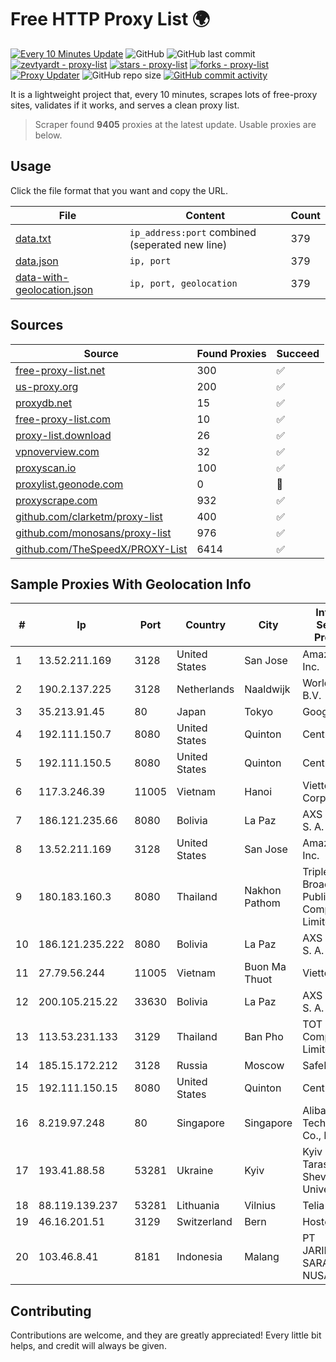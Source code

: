 
# Free HTTP Proxy List 🌍

[![Every 10 Minutes Update](https://github.com/mertguvencli/http-proxy-list/actions/workflows/main.yml/badge.svg?branch=main)](https://github.com/mertguvencli/http-proxy-list/actions/workflows/main.yml)
![GitHub](https://img.shields.io/github/license/mertguvencli/http-proxy-list)
![GitHub last commit](https://img.shields.io/github/last-commit/mertguvencli/http-proxy-list)
[![zevtyardt - proxy-list](https://img.shields.io/static/v1?label=zevtyardt&message=proxy-list&color=blue&logo=github)](https://github.com/zevtyardt/proxy-list "Go to GitHub repo")
[![stars - proxy-list](https://img.shields.io/github/stars/zevtyardt/proxy-list?style=social)](https://github.com/zevtyardt/proxy-list)
[![forks - proxy-list](https://img.shields.io/github/forks/zevtyardt/proxy-list?style=social)](https://github.com/zevtyardt/proxy-list)
[![Proxy Updater](https://github.com/zevtyardt/proxy-list/workflows/Proxy%20Updater/badge.svg)](https://github.com/zevtyardt/proxy-list/actions?query=workflow:"Proxy+Updater")
![GitHub repo size](https://img.shields.io/github/repo-size/zevtyardt/proxy-list)
[![GitHub commit activity](https://img.shields.io/github/commit-activity/m/zevtyardt/proxy-list?logo=commits)](https://github.com/zevtyardt/proxy-list/commits/main)

It is a lightweight project that, every 10 minutes, scrapes lots of free-proxy sites, validates if it works, and serves a clean proxy list.

> Scraper found **9405** proxies at the latest update. Usable proxies are below.

## Usage

Click the file format that you want and copy the URL.

|File|Content|Count|
|----|-------|-----|
|[data.txt](https://raw.githubusercontent.com/mertguvencli/http-proxy-list/main/proxy-list/data.txt)|`ip_address:port` combined (seperated new line)|379|
|[data.json](https://raw.githubusercontent.com/mertguvencli/http-proxy-list/main/proxy-list/data.json)|`ip, port`|379|
|[data-with-geolocation.json](https://raw.githubusercontent.com/mertguvencli/http-proxy-list/main/proxy-list/data-with-geolocation.json)|`ip, port, geolocation`|379|

## Sources

|Source|Found Proxies|Succeed|
|------|-------------|-------|
|[free-proxy-list.net](https://free-proxy-list.net)|300|✅|
|[us-proxy.org](https://www.us-proxy.org)|200|✅|
|[proxydb.net](http://proxydb.net)|15|✅|
|[free-proxy-list.com](https://free-proxy-list.com/?page=&port=&type%5B%5D=http&type%5B%5D=https&up_time=0&search=Search)|10|✅|
|[proxy-list.download](https://www.proxy-list.download/HTTP)|26|✅|
|[vpnoverview.com](https://vpnoverview.com/privacy/anonymous-browsing/free-proxy-servers)|32|✅|
|[proxyscan.io](https://www.proxyscan.io)|100|✅|
|[proxylist.geonode.com](https://proxylist.geonode.com/api/proxy-list?limit=300&page=1&sort_by=lastChecked&sort_type=desc&protocols=http,https)|0|🚫|
|[proxyscrape.com](https://api.proxyscrape.com/v2/?request=displayproxies&protocol=http&timeout=10000&country=all&ssl=all&anonymity=all)|932|✅|
|[github.com/clarketm/proxy-list](https://raw.githubusercontent.com/clarketm/proxy-list/master/proxy-list-raw.txt)|400|✅|
|[github.com/monosans/proxy-list](https://raw.githubusercontent.com/monosans/proxy-list/main/proxies/http.txt)|976|✅|
|[github.com/TheSpeedX/PROXY-List](https://raw.githubusercontent.com/TheSpeedX/PROXY-List/master/http.txt)|6414|✅|


## Sample Proxies With Geolocation Info

|#|Ip|Port|Country|City|Internet Service Provider|
|-|--|----|-------|----|-------------------------|
|1|13.52.211.169|3128|United States|San Jose|Amazon.com, Inc.|
|2|190.2.137.225|3128|Netherlands|Naaldwijk|WorldStream B.V.|
|3|35.213.91.45|80|Japan|Tokyo|Google LLC|
|4|192.111.150.7|8080|United States|Quinton|Centrilogic|
|5|192.111.150.5|8080|United States|Quinton|Centrilogic|
|6|117.3.246.39|11005|Vietnam|Hanoi|Viettel Corporation|
|7|186.121.235.66|8080|Bolivia|La Paz|AXS Bolivia S. A.|
|8|13.52.211.169|3128|United States|San Jose|Amazon.com, Inc.|
|9|180.183.160.3|8080|Thailand|Nakhon Pathom|Triple T Broadband Public Company Limited|
|10|186.121.235.222|8080|Bolivia|La Paz|AXS Bolivia S. A.|
|11|27.79.56.244|11005|Vietnam|Buon Ma Thuot|Viettel Group|
|12|200.105.215.22|33630|Bolivia|La Paz|AXS Bolivia S. A.|
|13|113.53.231.133|3129|Thailand|Ban Pho|TOT Public Company Limited|
|14|185.15.172.212|3128|Russia|Moscow|SafeData LLC|
|15|192.111.150.15|8080|United States|Quinton|Centrilogic|
|16|8.219.97.248|80|Singapore|Singapore|Alibaba (US) Technology Co., Ltd.|
|17|193.41.88.58|53281|Ukraine|Kyiv|Kyiv National Taras Shevchenko University|
|18|88.119.139.237|53281|Lithuania|Vilnius|Telia Lietuva|
|19|46.16.201.51|3129|Switzerland|Bern|Hosteur SA|
|20|103.46.8.41|8181|Indonesia|Malang|PT JARINGANKU SARANA NUSANTARA|



## Contributing

Contributions are welcome, and they are greatly appreciated! Every
little bit helps, and credit will always be given.

